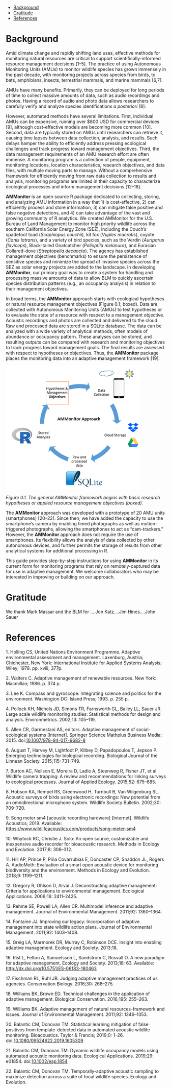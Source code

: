   - [Background](#background)
  - [Gratitude](#gratitude)
  - [References](#references)

# Background

Amid climate change and rapidly shifting land uses, effective methods
for monitoring natural resources are critical to support
scientifically-informed resource management decisions \[1–5\]. The
practice of using Autonomous Monitoring Units (AMUs) to monitor wildlife
species has grown immensely in the past decade, with monitoring projects
across species from birds, to bats, amphibians, insects, terrestrial
mammals, and marine mammals \[6,7\].

AMUs have many benefits. Primarily, they can be deployed for long
periods of time to collect massive amounts of data, such as audio
recordings and photos. Having a record of audio and photo data allows
researchers to carefully verify and analyze species identifications *a
posteriori* \[8\].

However, automated methods have several limitations. First, individual
AMUs can be expensive, running over $800 USD for commercial devices
\[9\], although cost-effective models are becoming more common \[10\].
Second, data are typically stored on AMUs until researchers can retrieve
it, causing time lapses between data collection, analysis, and results.
Such delays hamper the ability to efficiently address pressing
ecological challenges and track progress toward management objectives.
Third, the data management requirements of an AMU research effort are
often immense. A monitoring program is a collection of people,
equipment, monitoring locations, location characteristics, research
objectives, and data files, with multiple moving parts to manage.
Without a comprehensive framework for efficiently moving from raw data
collection to results and analysis, monitoring programs are limited in
their capacity to characterize ecological processes and inform
management decisions \[12–18\].

**AMMonitor** is an open source R package dedicated to collecting,
storing, and analyzing AMU information in a way that 1) is
cost-effective, 2) can efficiently process and store information, 3) can
mitigate false positive and false negative detections, and 4) can take
advantage of the vast and growing community of R analytics. We created
AMMonitor for the U.S. Bureau of Land Management to monitor high
priority wildlife across the southern California Solar Energy Zone
(SEZ), including the Couch’s spadefoot toad (*Scaphiopus couchii*), kit
fox (*Vuples macrotis*), coyote (*Canis latrans*), and a variety of bird
species, such as the Verdin (*Auriparus flaviceps*), Black-tailed
Gnatcatcher (*Polioptila melanura*), and Eurasian Collared-dove
(*Streptopelia decaocto*). The agency has established management
objectives (benchmarks) to ensure the persistence of sensitive species
and minimize the spread of invasive species across the SEZ as solar
energy projects are added to the landscape. In developing **AMMonitor**,
our primary goal was to create a system for handling and processing
massive amounts of data to allow BLM to quickly ascertain species
distribution patterns (e.g., an occupancy analysis) in relation to their
management objectives.

In broad terms, the **AMMonitor** approach starts with ecological
hypotheses or natural resource management objectives (Figure 0.1;
boxed). Data are collected with Autonomous Monitoring Units (AMUs) to
test hypotheses or to evaluate the state of a resource with respect to a
management objective. Acoustic recordings and photos are collected and
delivered to the cloud. Raw and processed data are stored in a SQLite
database. The data can be analyzed with a wide variety of analytical
methods, often models of abundance or occupancy pattern. These analyses
can be stored, and resulting outputs can be compared with research and
monitoring objectives to track progress toward management goals. The
final results are assessed with respect to hypotheses or objectives.
Thus, the **AMMonitor** package places the monitoring data into an
**a**daptive **m**anagement framework \[19\].


![fig1](uploads/1c822f31eeafb831b6e105701d0d661b/fig1.png)

*Figure 0.1. The general AMMonitor framework begins with basic research
hypotheses or applied resource management objectives (boxed).*

The **AMMonitor** approach was developed with a prototype of 20 AMU
units (smartphones) \[20–22\]. Since then, we have added the capacity to
use the smartphone’s camera by enabling timed photographs as well as
motion-triggered photographs, allowing the smartphones to act as
“cam-trackers.” However, the **AMMonitor** approach does not require
the use of smartphones. Its flexibility allows the analyis of data
collected by other autonomous devices, and further permits the storage
of results from other analytical systems for additional processing in R.

This guide provides step-by-step instructions for using **AMMonitor** in
its current form for monitoring programs that rely on remotely-captured
data for use in adaptive management. We welcome collaborators who may be
interested in improving or building on our approach.

# Gratitude

We thank Mark Massar and the BLM for ….Jon Katz….Jim Hines….John Sauer

# References

<div id="refs" class="references">

<div id="ref-Holling1978">

1\. Holling CS, United Nations Environment Programme. Adaptive
environmental assessment and management. Laxenburg, Austria; Chichester,
New York: International Institute for Applied Systems Analysis; Wiley;
1978. pp. xviii, 377p. 

</div>

<div id="ref-Walters1986">

2\. Walters C. Adaptive management of renewable resources. New York:
Macmillan; 1986. p. 374 p. 

</div>

<div id="ref-Lee1993">

3\. Lee K. Compass and gyroscope: Integrating science and politics for
the environment. Washington DC: Island Press; 1993. p. 255 p. 

</div>

<div id="ref-Pollock2002">

4\. Pollock KH, Nichols JD, Simons TR, Farnsworth GL, Bailey LL, Sauer
JR. Large scale wildlife monitoring studies: Statistical methods for
design and analysis. Environmetrics. 2002;13: 105–119. 

</div>

<div id="ref-Allen2015">

5\. Allen CR, Garmestani AS, editors. Adaptive management of
social-ecological systems \[Internet\]. Springer Science Mathplus
Business Media; 2015.
doi:[10.1007/978-94-017-9682-8](https://doi.org/10.1007/978-94-017-9682-8)

</div>

<div id="ref-August2015">

6\. August T, Harvey M, Lightfoot P, Kilbey D, Papadopoulos T, Jepson P.
Emerging technologies for biological recording. Biological Journal of
the Linnean Society. 2015;115: 731–749. 

</div>

<div id="ref-Burton2015">

7\. Burton AC, Neilson E, Moreira D, Ladle A, Steenweg R, Fisher JT, et
al. Wildlife camera trapping: A review and recommendations for linking
surveys to ecological processes. Journal of Applied Ecology. 2015;52:
675–685. 

</div>

<div id="ref-Hobson2002">

8\. Hobson KA, Rempel RS, Greenwood H, Turnbull B, Van Wilgenburg SL.
Acoustic surveys of birds using electronic recordings: New potential
from an omnidirectional microphone system. Wildlife Society Bulletin.
2002;30: 709–720. 

</div>

<div id="ref-WildlifeAcoustics2019">

9\. Song meter sm4 \[acoustic recording hardware\] \[Internet\].
Wildlife Acoustics; 2019. Available:
<https://www.wildlifeacoustics.com/products/song-meter-sm4>

</div>

<div id="ref-Whytock2017">

10\. Whytock RC, Christie J. Solo: An open source, customizable and
inexpensive audio recorder for bioacoustic research. Methods in Ecology
and Evolution. 2017;8: 308–312. 

</div>

<div id="ref-Hill2018">

11\. Hill AP, Prince P, Piña Covarrubias E, Doncaster CP, Snaddon JL,
Rogers A. AudioMoth: Evaluation of a smart open acoustic device for
monitoring biodiversity and the environment. Methods in Ecology and
Evolution. 2018;9: 1199–1211. 

</div>

<div id="ref-Gregory2006">

12\. Gregory R, Ohlson D, Arvai J. Deconstructing adaptive management:
Criteria for applications to environmental management. Ecological
Applications. 2006;16: 2411–2425. 

</div>

<div id="ref-Rehme2011">

13\. Rehme SE, Powell LA, Allen CR. Multimodel inference and adaptive
management. Journal of Environmental Management. 2011;92: 1360–1364. 

</div>

<div id="ref-Fontaine2011">

14\. Fontaine JJ. Improving our legacy: Incorporation of adaptive
management into state wildlife action plans. Journal of Environmental
Management. 2011;92: 1403–1408. 

</div>

<div id="ref-Greig2013">

15\. Greig LA, Marmorek DR, Murray C, Robinson DCE. Insight into
enabling adaptive management. Ecology and Society. 2013;18. 

</div>

<div id="ref-Rist2013">

16\. Rist L, Felton A, Samuelsson L, Sandstrom C, Rosvall O. A new
paradigm for adaptive management. Ecology and Society. 2013;18: 63.
Available: <http://dx.doi.org/10.5751/ES-06183-180463>

</div>

<div id="ref-Fischman2016">

17\. Fischman RL, Ruhl JB. Judging adaptive management practices of us
agencies. Conservation Biology. 2016;30: 268–275. 

</div>

<div id="ref-Williams2016">

18\. Williams BK, Brown ED. Technical challenges in the application of
adaptive management. Biological Conservation. 2016;195: 255–263. 

</div>

<div id="ref-Williams2011">

19\. Williams BK. Adaptive management of natural resources-framework and
issues. Journal of Environmental Management. 2011;92: 1346–1353. 

</div>

<div id="ref-BalanticStatistical">

20\. Balantic CM, Donovan TM. Statistical learning mitigation of false
positives from template-detected data in automated acoustic wildlife
monitoring. Bioacoustics. Taylor & Francis; 2019;0: 1–26.
doi:[10.1080/09524622.2019.1605309](https://doi.org/10.1080/09524622.2019.1605309)

</div>

<div id="ref-BalanticOccupancy">

21\. Balantic CM, Donovan TM. Dynamic wildlife occupancy models using
automated acoustic monitoring data. Ecological Applications. 2019;29:
e01854. doi:[10.1002/eap.1854](https://doi.org/10.1002/eap.1854)

</div>

<div id="ref-BalanticTemporal">

22\. Balantic CM, Donovan TM. Temporally-adaptive acoustic sampling to
maximize detection across a suite of focal wildlife species. Ecology and
Evolution. 

</div>

</div>
